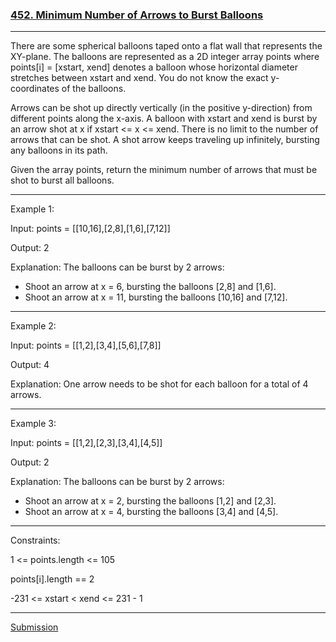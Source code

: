 ### [452. Minimum Number of Arrows to Burst Balloons]()

***
There are some spherical balloons taped onto a flat wall that represents the XY-plane. The balloons are represented as a 2D integer array points where points[i] = [xstart, xend] denotes a balloon whose horizontal diameter stretches between xstart and xend. You do not know the exact y-coordinates of the balloons.

Arrows can be shot up directly vertically (in the positive y-direction) from different points along the x-axis. A balloon with xstart and xend is burst by an arrow shot at x if xstart <= x <= xend. There is no limit to the number of arrows that can be shot. A shot arrow keeps traveling up infinitely, bursting any balloons in its path.

Given the array points, return the minimum number of arrows that must be shot to burst all balloons.

 ***

Example 1:

Input: points = [[10,16],[2,8],[1,6],[7,12]]

Output: 2

Explanation: The balloons can be burst by 2 arrows:
- Shoot an arrow at x = 6, bursting the balloons [2,8] and [1,6].
- Shoot an arrow at x = 11, bursting the balloons [10,16] and [7,12].
***
Example 2:

Input: points = [[1,2],[3,4],[5,6],[7,8]]

Output: 4

Explanation: One arrow needs to be shot for each balloon for a total of 4 arrows.
***
Example 3:

Input: points = [[1,2],[2,3],[3,4],[4,5]]

Output: 2

Explanation: The balloons can be burst by 2 arrows:
- Shoot an arrow at x = 2, bursting the balloons [1,2] and [2,3].
- Shoot an arrow at x = 4, bursting the balloons [3,4] and [4,5].
 
***
Constraints:

1 <= points.length <= 105

points[i].length == 2

-231 <= xstart < xend <= 231 - 1
***
[Submission](https://leetcode.com/problems/minimum-number-of-arrows-to-burst-balloons/submissions/1207152343)
